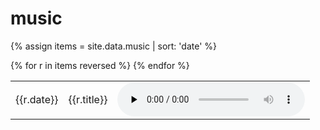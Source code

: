 # music
{% assign items = site.data.music | sort: 'date' %}
<table>
{% for r in items reversed %}
    <tr>
        <td>{{r.date}}</td>
        <td>
            {{r.title}}
        </td>
        <td>
            <audio src="{{site.url}}/recordings/{{r.path}}" controls controlsList="nodownload" preload="none" />
        </td>
    </tr>
{% endfor %}
</table>
